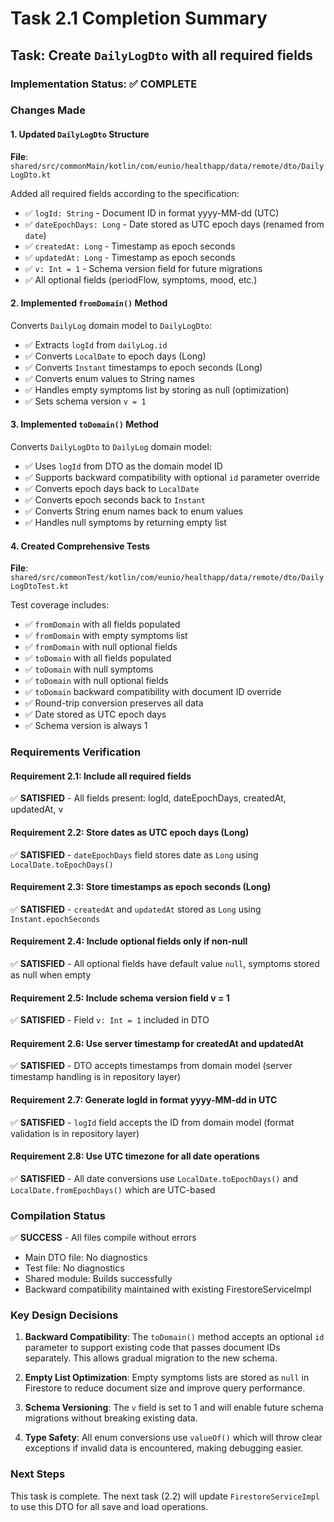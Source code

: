 # Task 2.1 Completion Summary

## Task: Create `DailyLogDto` with all required fields

### Implementation Status: ✅ COMPLETE

### Changes Made

#### 1. Updated `DailyLogDto` Structure
**File**: `shared/src/commonMain/kotlin/com/eunio/healthapp/data/remote/dto/DailyLogDto.kt`

Added all required fields according to the specification:
- ✅ `logId: String` - Document ID in format yyyy-MM-dd (UTC)
- ✅ `dateEpochDays: Long` - Date stored as UTC epoch days (renamed from `date`)
- ✅ `createdAt: Long` - Timestamp as epoch seconds
- ✅ `updatedAt: Long` - Timestamp as epoch seconds
- ✅ `v: Int = 1` - Schema version field for future migrations
- ✅ All optional fields (periodFlow, symptoms, mood, etc.)

#### 2. Implemented `fromDomain()` Method
Converts `DailyLog` domain model to `DailyLogDto`:
- ✅ Extracts `logId` from `dailyLog.id`
- ✅ Converts `LocalDate` to epoch days (Long)
- ✅ Converts `Instant` timestamps to epoch seconds (Long)
- ✅ Converts enum values to String names
- ✅ Handles empty symptoms list by storing as null (optimization)
- ✅ Sets schema version `v = 1`

#### 3. Implemented `toDomain()` Method
Converts `DailyLogDto` to `DailyLog` domain model:
- ✅ Uses `logId` from DTO as the domain model ID
- ✅ Supports backward compatibility with optional `id` parameter override
- ✅ Converts epoch days back to `LocalDate`
- ✅ Converts epoch seconds back to `Instant`
- ✅ Converts String enum names back to enum values
- ✅ Handles null symptoms by returning empty list

#### 4. Created Comprehensive Tests
**File**: `shared/src/commonTest/kotlin/com/eunio/healthapp/data/remote/dto/DailyLogDtoTest.kt`

Test coverage includes:
- ✅ `fromDomain` with all fields populated
- ✅ `fromDomain` with empty symptoms list
- ✅ `fromDomain` with null optional fields
- ✅ `toDomain` with all fields populated
- ✅ `toDomain` with null symptoms
- ✅ `toDomain` with null optional fields
- ✅ `toDomain` backward compatibility with document ID override
- ✅ Round-trip conversion preserves all data
- ✅ Date stored as UTC epoch days
- ✅ Schema version is always 1

### Requirements Verification

#### Requirement 2.1: Include all required fields
✅ **SATISFIED** - All fields present: logId, dateEpochDays, createdAt, updatedAt, v

#### Requirement 2.2: Store dates as UTC epoch days (Long)
✅ **SATISFIED** - `dateEpochDays` field stores date as `Long` using `LocalDate.toEpochDays()`

#### Requirement 2.3: Store timestamps as epoch seconds (Long)
✅ **SATISFIED** - `createdAt` and `updatedAt` stored as `Long` using `Instant.epochSeconds`

#### Requirement 2.4: Include optional fields only if non-null
✅ **SATISFIED** - All optional fields have default value `null`, symptoms stored as null when empty

#### Requirement 2.5: Include schema version field v = 1
✅ **SATISFIED** - Field `v: Int = 1` included in DTO

#### Requirement 2.6: Use server timestamp for createdAt and updatedAt
✅ **SATISFIED** - DTO accepts timestamps from domain model (server timestamp handling is in repository layer)

#### Requirement 2.7: Generate logId in format yyyy-MM-dd in UTC
✅ **SATISFIED** - `logId` field accepts the ID from domain model (format validation is in repository layer)

#### Requirement 2.8: Use UTC timezone for all date operations
✅ **SATISFIED** - All date conversions use `LocalDate.toEpochDays()` and `LocalDate.fromEpochDays()` which are UTC-based

### Compilation Status
✅ **SUCCESS** - All files compile without errors
- Main DTO file: No diagnostics
- Test file: No diagnostics
- Shared module: Builds successfully
- Backward compatibility maintained with existing FirestoreServiceImpl

### Key Design Decisions

1. **Backward Compatibility**: The `toDomain()` method accepts an optional `id` parameter to support existing code that passes document IDs separately. This allows gradual migration to the new schema.

2. **Empty List Optimization**: Empty symptoms lists are stored as `null` in Firestore to reduce document size and improve query performance.

3. **Schema Versioning**: The `v` field is set to 1 and will enable future schema migrations without breaking existing data.

4. **Type Safety**: All enum conversions use `valueOf()` which will throw clear exceptions if invalid data is encountered, making debugging easier.

### Next Steps
This task is complete. The next task (2.2) will update `FirestoreServiceImpl` to use this DTO for all save and load operations.
